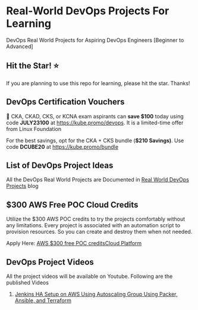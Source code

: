 # Real-World DevOps Projects For Learning

DevOps Real World Projects for Aspiring DevOps Engineers [Beginner to Advanced]

## Hit the Star! ⭐
If you are planning to use this repo for learning, please hit the star. Thanks!

## DevOps Certification Vouchers

🚀  CKA, CKAD, CKS, or KCNA exam aspirants can **save $100** today using code **JULY23100** at https://kube.promo/devops. It is a limited-time offer from Linux Foundation

For the best savings, opt for the CKA + CKS bundle (**$210 Savings)**. Use code **DCUBE20** at https://kube.promo/bundle

## List of DevOps Project Ideas

All the DevOps Real World Projects are Documented in [Real World DevOps Projects](https://devopscube.com/devops-projects/) blog

## $300 AWS Free POC Cloud Credits

Utilize the $300 AWS POC credits to try the projects comfortably without any limitations. Every project is associated with an automation script to provision resources. So you can create and destroy them when not needed.

Apply Here: [AWS $300 free POC creditsCloud Platform](https://pages.awscloud.com/GLOBAL_NCA_LN_ARRC-program-A300-2023.html)

## DevOps Project Videos

All the project videos will be available on Youtube. Following are the published Videos

1. [Jenkins HA Setup on AWS Using Autoscaling Group Using Packer, Ansible, and Terraform](https://www.youtube.com/watch?v=GLMJhF_cZ5M)
